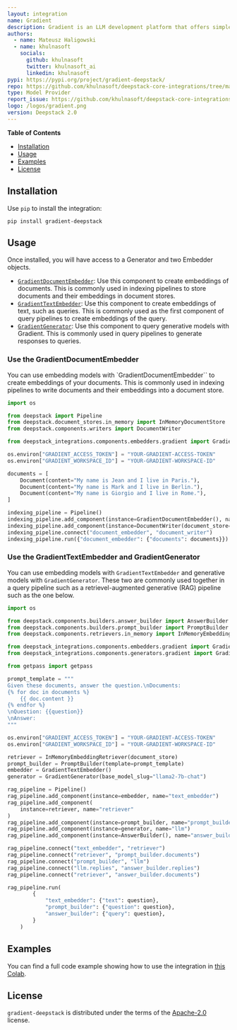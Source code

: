 ```yaml
---
layout: integration
name: Gradient
description: Gradient is an LLM development platform that offers simple web APIs for fine-tuning, embeddings, and inference on state-of-the-art open-source models.
authors:
  - name: Mateusz Haligowski
  - name: khulnasoft
    socials:
      github: khulnasoft
      twitter: khulnasoft_ai
      linkedin: khulnasoft
pypi: https://pypi.org/project/gradient-deepstack/
repo: https://github.com/khulnasoft/deepstack-core-integrations/tree/main/integrations/gradient
type: Model Provider
report_issue: https://github.com/khulnasoft/deepstack-core-integrations/issues
logo: /logos/gradient.png
version: Deepstack 2.0
---
```


**Table of Contents**
- [Installation](#installation)
- [Usage](#usage)
- [Examples](#examples)
- [License](#license)

## Installation
Use `pip` to install the integration:

```console
pip install gradient-deepstack
```
## Usage
Once installed, you will have access to a Generator and two Embedder objects. 
- [`GradientDocumentEmbedder`](https://docs.deepstack.khulnasoft.com/docs/gradientdocumentembedder): Use this component to create embeddings of documents. This is commonly used in indexing pipelines to store documents and their embeddings in document stores.
- [`GradientTextEmbedder`](https://docs.deepstack.khulnasoft.com/docs/gradienttextembedder): Use this component to create embeddings of text, such as queries. This is commonly used as the first component of query pipelines to create embeddings of the query.
- [`GradientGenerator`](https://docs.deepstack.khulnasoft.com/docs/gradientgenerator): Use this component to query generative models with Gradient. This is commonly used in query pipelines to generate responses to queries.

### Use the GradientDocumentEmbedder
You can use embedding models with `GradientDocumentEmbedder`` to create embeddings of your documents. This is commonly used in indexing pipelines to write documents and their embeddings into a document store.

```python
import os

from deepstack import Pipeline
from deepstack.document_stores.in_memory import InMemoryDocumentStore
from deepstack.components.writers import DocumentWriter

from deepstack_integrations.components.embedders.gradient import GradientDocumentEmbedder

os.environ["GRADIENT_ACCESS_TOKEN"] = "YOUR-GRADIENT-ACCESS-TOKEN"
os.environ["GRADIENT_WORKSPACE_ID"] = "YOUR-GRADIENT-WORKSPACE-ID"

documents = [
    Document(content="My name is Jean and I live in Paris."),
    Document(content="My name is Mark and I live in Berlin."),
    Document(content="My name is Giorgio and I live in Rome."),
]

indexing_pipeline = Pipeline()
indexing_pipeline.add_component(instance=GradientDocumentEmbedder(), name="document_embedder")
indexing_pipeline.add_component(instance=DocumentWriter(document_store=InMemoryDocumentStore()), name="document_writer")
indexing_pipeline.connect("document_embedder", "document_writer")
indexing_pipeline.run({"document_embedder": {"documents": documents}})
```

### Use the GradientTextEmbedder and GradientGenerator
You can use embedding models with `GradientTextEmbedder` and generative models with `GradientGenerator`. These two are commonly used together in a query pipeline such as a retrievel-augmented generative (RAG) pipeline such as the one below. 

```python
import os

from deepstack.components.builders.answer_builder import AnswerBuilder
from deepstack.components.builders.prompt_builder import PromptBuilder
from deepstack.components.retrievers.in_memory import InMemoryEmbeddingRetriever

from deepstack_integrations.components.embedders.gradient import GradientTextEmbedder
from deepstack_integrations.components.generators.gradient import GradientGenerator

from getpass import getpass

prompt_template = """
Given these documents, answer the question.\nDocuments:
{% for doc in documents %}
    {{ doc.content }}
{% endfor %}
\nQuestion: {{question}}
\nAnswer:
"""

os.environ["GRADIENT_ACCESS_TOKEN"] = "YOUR-GRADIENT-ACCESS-TOKEN"
os.environ["GRADIENT_WORKSPACE_ID"] = "YOUR-GRADIENT-WORKSPACE-ID"

retriever = InMemoryEmbeddingRetriever(document_store)
prompt_builder = PromptBuilder(template=prompt_template)
embedder = GradientTextEmbedder()
generator = GradientGenerator(base_model_slug="llama2-7b-chat")

rag_pipeline = Pipeline()
rag_pipeline.add_component(instance=embedder, name="text_embedder")
rag_pipeline.add_component(
    instance=retriever, name="retriever"
)
rag_pipeline.add_component(instance=prompt_builder, name="prompt_builder")
rag_pipeline.add_component(instance=generator, name="llm")
rag_pipeline.add_component(instance=AnswerBuilder(), name="answer_builder")

rag_pipeline.connect("text_embedder", "retriever")
rag_pipeline.connect("retriever", "prompt_builder.documents")
rag_pipeline.connect("prompt_builder", "llm")
rag_pipeline.connect("llm.replies", "answer_builder.replies")
rag_pipeline.connect("retriever", "answer_builder.documents")

rag_pipeline.run(
        {
            "text_embedder": {"text": question},
            "prompt_builder": {"question": question},
            "answer_builder": {"query": question},
        }
    )
```

## Examples
You can find a full code example showing how to use the integration in [this Colab](https://colab.research.google.com/github/khulnasoft/deepstack-cookbook/blob/main/notebooks/gradient-embeders-and-generators-for-notion-rag.ipynb).

## License

`gradient-deepstack` is distributed under the terms of the [Apache-2.0](https://spdx.org/licenses/Apache-2.0.html) license.
